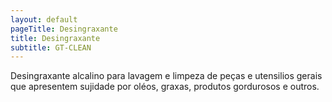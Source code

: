 ```yaml
---
layout: default
pageTitle: Desingraxante
title: Desingraxante
subtitle: GT-CLEAN
---
```


Desingraxante alcalino para lavagem e limpeza de peças e utensilios gerais que apresentem sujidade por oléos, graxas, produtos gordurosos e outros.
